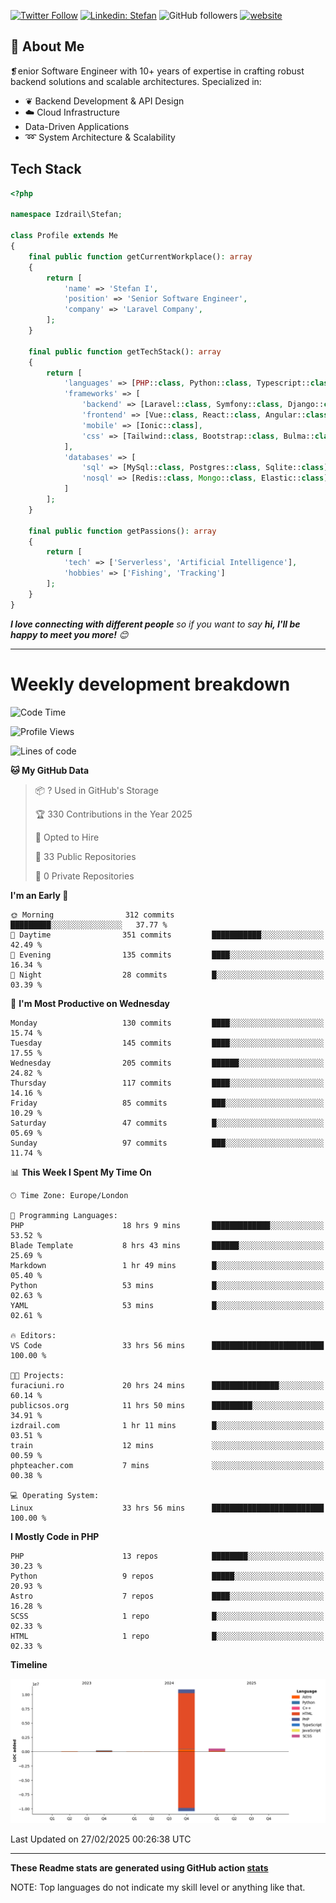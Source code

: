 [![Twitter Follow](https://img.shields.io/twitter/follow/thephpteacher?label=Follow)](https://twitter.com/intent/follow?screen_name=thephpteacher)
[![Linkedin: Stefan](https://img.shields.io/badge/izdrail-blue?style=flat-square&logo=Linkedin&logoColor=white&link=https://www.linkedin.com/in/izdrail/)](https://www.linkedin.com/in/izdrail/)
![GitHub followers](https://img.shields.io/github/followers/izdrail?label=Follow&style=social)
[![website](https://img.shields.io/badge/Website-46a2f1.svg?&style=flat-square&logo=Google-Chrome&logoColor=white&link=https://izdrail.com/)](https://izdrail.com/)

## 🚀 About Me
❡enior Software Engineer with 10+ years of expertise in crafting robust backend solutions and scalable architectures. 
Specialized in:

- ❦ Backend Development & API Design
- ☁️ Cloud Infrastructure
-  Data-Driven Applications
- ➿ System Architecture & Scalability

## Tech Stack

```php
<?php

namespace Izdrail\Stefan;

class Profile extends Me
{
    final public function getCurrentWorkplace(): array
    {
        return [
            'name' => 'Stefan I',
            'position' => 'Senior Software Engineer',
            'company' => 'Laravel Company',
        ];
    }
    
    final public function getTechStack(): array
    {
        return [
            'languages' => [PHP::class, Python::class, Typescript::class],
            'frameworks' => [
                'backend' => [Laravel::class, Symfony::class, Django::class, FastApi::class],
                'frontend' => [Vue::class, React::class, Angular::class],
                'mobile' => [Ionic::class],
                'css' => [Tailwind::class, Bootstrap::class, Bulma::class]
            ],
            'databases' => [
                'sql' => [MySql::class, Postgres::class, Sqlite::class],
                'nosql' => [Redis::class, Mongo::class, Elastic::class]
            ]
        ];
    }

    final public function getPassions(): array
    {
        return [
            'tech' => ['Serverless', 'Artificial Intelligence'],
            'hobbies' => ['Fishing', 'Tracking']
        ];
    }
}
```
 <em><b>I love connecting with different people</b> so if you want to say <b>hi, I'll be happy to meet you more!</b> 😊</em>


---
# Weekly development breakdown
<!--START_SECTION:waka-->
![Code Time](http://img.shields.io/badge/Code%20Time-1%2C096%20hrs%2047%20mins-blue)

![Profile Views](http://img.shields.io/badge/Profile%20Views-56-blue)

![Lines of code](https://img.shields.io/badge/From%20Hello%20World%20I%27ve%20Written-11.7%20million%20lines%20of%20code-blue)

**🐱 My GitHub Data** 

> 📦 ? Used in GitHub's Storage 
 > 
> 🏆 330 Contributions in the Year 2025
 > 
> 💼 Opted to Hire
 > 
> 📜 33 Public Repositories 
 > 
> 🔑 0 Private Repositories 
 > 
**I'm an Early 🐤** 

```text
🌞 Morning                312 commits         █████████░░░░░░░░░░░░░░░░   37.77 % 
🌆 Daytime                351 commits         ███████████░░░░░░░░░░░░░░   42.49 % 
🌃 Evening                135 commits         ████░░░░░░░░░░░░░░░░░░░░░   16.34 % 
🌙 Night                  28 commits          █░░░░░░░░░░░░░░░░░░░░░░░░   03.39 % 
```
📅 **I'm Most Productive on Wednesday** 

```text
Monday                   130 commits         ████░░░░░░░░░░░░░░░░░░░░░   15.74 % 
Tuesday                  145 commits         ████░░░░░░░░░░░░░░░░░░░░░   17.55 % 
Wednesday                205 commits         ██████░░░░░░░░░░░░░░░░░░░   24.82 % 
Thursday                 117 commits         ████░░░░░░░░░░░░░░░░░░░░░   14.16 % 
Friday                   85 commits          ███░░░░░░░░░░░░░░░░░░░░░░   10.29 % 
Saturday                 47 commits          █░░░░░░░░░░░░░░░░░░░░░░░░   05.69 % 
Sunday                   97 commits          ███░░░░░░░░░░░░░░░░░░░░░░   11.74 % 
```


📊 **This Week I Spent My Time On** 

```text
🕑︎ Time Zone: Europe/London

💬 Programming Languages: 
PHP                      18 hrs 9 mins       █████████████░░░░░░░░░░░░   53.52 % 
Blade Template           8 hrs 43 mins       ██████░░░░░░░░░░░░░░░░░░░   25.69 % 
Markdown                 1 hr 49 mins        █░░░░░░░░░░░░░░░░░░░░░░░░   05.40 % 
Python                   53 mins             █░░░░░░░░░░░░░░░░░░░░░░░░   02.63 % 
YAML                     53 mins             █░░░░░░░░░░░░░░░░░░░░░░░░   02.61 % 

🔥 Editors: 
VS Code                  33 hrs 56 mins      █████████████████████████   100.00 % 

🐱‍💻 Projects: 
furaciuni.ro             20 hrs 24 mins      ███████████████░░░░░░░░░░   60.14 % 
publicsos.org            11 hrs 50 mins      █████████░░░░░░░░░░░░░░░░   34.91 % 
izdrail.com              1 hr 11 mins        █░░░░░░░░░░░░░░░░░░░░░░░░   03.51 % 
train                    12 mins             ░░░░░░░░░░░░░░░░░░░░░░░░░   00.59 % 
phpteacher.com           7 mins              ░░░░░░░░░░░░░░░░░░░░░░░░░   00.38 % 

💻 Operating System: 
Linux                    33 hrs 56 mins      █████████████████████████   100.00 % 
```

**I Mostly Code in PHP** 

```text
PHP                      13 repos            ████████░░░░░░░░░░░░░░░░░   30.23 % 
Python                   9 repos             █████░░░░░░░░░░░░░░░░░░░░   20.93 % 
Astro                    7 repos             ████░░░░░░░░░░░░░░░░░░░░░   16.28 % 
SCSS                     1 repo              █░░░░░░░░░░░░░░░░░░░░░░░░   02.33 % 
HTML                     1 repo              █░░░░░░░░░░░░░░░░░░░░░░░░   02.33 % 
```



**Timeline**

![Lines of Code chart](https://raw.githubusercontent.com/izdrail/izdrail/master/assets/bar_graph.png)


 Last Updated on 27/02/2025 00:26:38 UTC
<!--END_SECTION:waka-->

---


**These Readme stats are generated using GitHub action [stats](https://github.com/izdrail/stats)**

NOTE: Top languages do not indicate my skill level or anything like that. 
